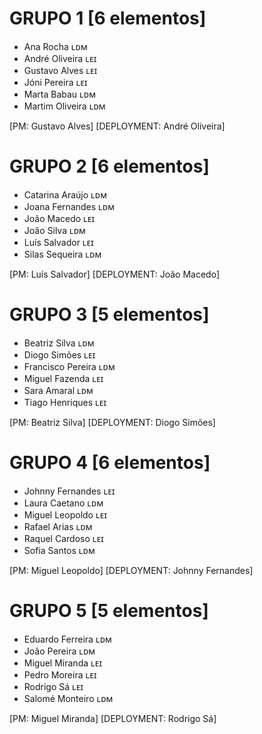 # GRUPO 1 [6 elementos]

* Ana Rocha ʟᴅᴍ
* André Oliveira ʟᴇɪ
* Gustavo Alves ʟᴇɪ
* Jóni Pereira ʟᴇɪ
* Marta Babau ʟᴅᴍ
* Martim Oliveira ʟᴅᴍ

[PM: Gustavo Alves]
[DEPLOYMENT: André Oliveira]

# GRUPO 2 [6 elementos]

* Catarina Araújo ʟᴅᴍ
* Joana Fernandes ʟᴅᴍ
* João Macedo ʟᴇɪ
* João Silva ʟᴅᴍ
* Luís Salvador ʟᴇɪ
* Silas Sequeira ʟᴅᴍ

[PM: Luís Salvador]
[DEPLOYMENT: João Macedo]

# GRUPO 3 [5 elementos]

* Beatriz Silva ʟᴅᴍ
* Diogo Simões ʟᴇɪ
* Francisco Pereira ʟᴅᴍ
* Miguel Fazenda ʟᴇɪ
* Sara Amaral ʟᴅᴍ
* Tiago Henriques ʟᴇɪ

[PM: Beatriz Silva]
[DEPLOYMENT: Diogo Simões]

# GRUPO 4 [6 elementos]

* Johnny Fernandes ʟᴇɪ
* Laura Caetano ʟᴅᴍ
* Miguel Leopoldo ʟᴇɪ
* Rafael Arias ʟᴅᴍ
* Raquel Cardoso ʟᴇɪ
* Sofia Santos ʟᴅᴍ

[PM: Miguel Leopoldo]
[DEPLOYMENT: Johnny Fernandes]

# GRUPO 5 [5 elementos]

* Eduardo Ferreira ʟᴅᴍ
* João Pereira ʟᴅᴍ
* Miguel Miranda ʟᴇɪ
* Pedro Moreira ʟᴇɪ
* Rodrigo Sá ʟᴇɪ
* Salomé Monteiro ʟᴅᴍ

[PM: Miguel Miranda]
[DEPLOYMENT: Rodrigo Sá]
